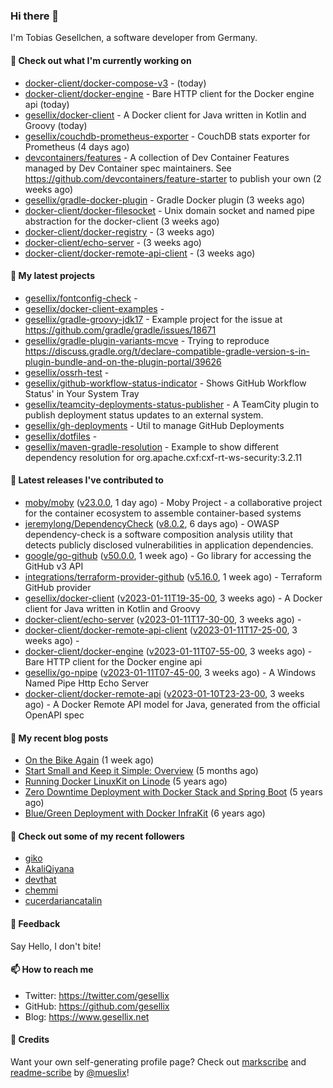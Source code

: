 ### Hi there 👋

I'm Tobias Gesellchen, a software developer from Germany.

#### 👷 Check out what I'm currently working on

- [docker-client/docker-compose-v3](https://github.com/docker-client/docker-compose-v3) -  (today)
- [docker-client/docker-engine](https://github.com/docker-client/docker-engine) - Bare HTTP client for the Docker engine api (today)
- [gesellix/docker-client](https://github.com/gesellix/docker-client) - A Docker client for Java written in Kotlin and Groovy (today)
- [gesellix/couchdb-prometheus-exporter](https://github.com/gesellix/couchdb-prometheus-exporter) - CouchDB stats exporter for Prometheus (4 days ago)
- [devcontainers/features](https://github.com/devcontainers/features) - A collection of Dev Container Features managed by Dev Container spec maintainers. See https://github.com/devcontainers/feature-starter to publish your own (2 weeks ago)
- [gesellix/gradle-docker-plugin](https://github.com/gesellix/gradle-docker-plugin) - Gradle Docker plugin (3 weeks ago)
- [docker-client/docker-filesocket](https://github.com/docker-client/docker-filesocket) - Unix domain socket and named pipe abstraction for the docker-client (3 weeks ago)
- [docker-client/docker-registry](https://github.com/docker-client/docker-registry) -  (3 weeks ago)
- [docker-client/echo-server](https://github.com/docker-client/echo-server) -  (3 weeks ago)
- [docker-client/docker-remote-api-client](https://github.com/docker-client/docker-remote-api-client) -  (3 weeks ago)

#### 🌱 My latest projects

- [gesellix/fontconfig-check](https://github.com/gesellix/fontconfig-check) - 
- [gesellix/docker-client-examples](https://github.com/gesellix/docker-client-examples) - 
- [gesellix/gradle-groovy-jdk17](https://github.com/gesellix/gradle-groovy-jdk17) - Example project for the issue at https://github.com/gradle/gradle/issues/18671
- [gesellix/gradle-plugin-variants-mcve](https://github.com/gesellix/gradle-plugin-variants-mcve) - Trying to reproduce https://discuss.gradle.org/t/declare-compatible-gradle-version-s-in-plugin-bundle-and-on-the-plugin-portal/39626
- [gesellix/ossrh-test](https://github.com/gesellix/ossrh-test) - 
- [gesellix/github-workflow-status-indicator](https://github.com/gesellix/github-workflow-status-indicator) - Shows GitHub Workflow Status&#39; in Your System Tray
- [gesellix/teamcity-deployments-status-publisher](https://github.com/gesellix/teamcity-deployments-status-publisher) - A TeamCity plugin to publish deployment status updates to an external system.
- [gesellix/gh-deployments](https://github.com/gesellix/gh-deployments) - Util to manage GitHub Deployments
- [gesellix/dotfiles](https://github.com/gesellix/dotfiles) - 
- [gesellix/maven-gradle-resolution](https://github.com/gesellix/maven-gradle-resolution) - Example to show different dependency resolution for org.apache.cxf:cxf-rt-ws-security:3.2.11

#### 🔭 Latest releases I've contributed to

- [moby/moby](https://github.com/moby/moby) ([v23.0.0](https://github.com/moby/moby/releases/tag/v23.0.0), 1 day ago) - Moby Project - a collaborative project for the container ecosystem to assemble container-based systems
- [jeremylong/DependencyCheck](https://github.com/jeremylong/DependencyCheck) ([v8.0.2](https://github.com/jeremylong/DependencyCheck/releases/tag/v8.0.2), 6 days ago) - OWASP dependency-check is a software composition analysis utility that detects publicly disclosed vulnerabilities in application dependencies.
- [google/go-github](https://github.com/google/go-github) ([v50.0.0](https://github.com/google/go-github/releases/tag/v50.0.0), 1 week ago) - Go library for accessing the GitHub v3 API
- [integrations/terraform-provider-github](https://github.com/integrations/terraform-provider-github) ([v5.16.0](https://github.com/integrations/terraform-provider-github/releases/tag/v5.16.0), 1 week ago) - Terraform GitHub provider
- [gesellix/docker-client](https://github.com/gesellix/docker-client) ([v2023-01-11T19-35-00](https://github.com/gesellix/docker-client/releases/tag/v2023-01-11T19-35-00), 3 weeks ago) - A Docker client for Java written in Kotlin and Groovy
- [docker-client/echo-server](https://github.com/docker-client/echo-server) ([v2023-01-11T17-30-00](https://github.com/docker-client/echo-server/releases/tag/v2023-01-11T17-30-00), 3 weeks ago) - 
- [docker-client/docker-remote-api-client](https://github.com/docker-client/docker-remote-api-client) ([v2023-01-11T17-25-00](https://github.com/docker-client/docker-remote-api-client/releases/tag/v2023-01-11T17-25-00), 3 weeks ago) - 
- [docker-client/docker-engine](https://github.com/docker-client/docker-engine) ([v2023-01-11T07-55-00](https://github.com/docker-client/docker-engine/releases/tag/v2023-01-11T07-55-00), 3 weeks ago) - Bare HTTP client for the Docker engine api
- [gesellix/go-npipe](https://github.com/gesellix/go-npipe) ([v2023-01-11T07-45-00](https://github.com/gesellix/go-npipe/releases/tag/v2023-01-11T07-45-00), 3 weeks ago) - A Windows Named Pipe Http Echo Server
- [docker-client/docker-remote-api](https://github.com/docker-client/docker-remote-api) ([v2023-01-10T23-23-00](https://github.com/docker-client/docker-remote-api/releases/tag/v2023-01-10T23-23-00), 3 weeks ago) - A Docker Remote API model for Java, generated from the official OpenAPI spec

#### 📜 My recent blog posts

- [On the Bike Again](https://www.gesellix.net/post/on-the-bike-again/) (1 week ago)
- [Start Small and Keep it Simple: Overview](https://www.gesellix.net/post/start-small-keep-it-simple-overview/) (5 months ago)
- [Running Docker LinuxKit on Linode](https://www.gesellix.net/post/running-docker-linuxkit-on-linode/) (5 years ago)
- [Zero Downtime Deployment with Docker Stack and Spring Boot](https://www.gesellix.net/post/zero-downtime-deployment-with-docker-stack-and-spring-boot/) (5 years ago)
- [Blue/Green Deployment with Docker InfraKit](https://www.gesellix.net/post/blue-green-deployment-with-docker-infrakit/) (6 years ago)



#### 👯 Check out some of my recent followers

- [giko](https://github.com/giko)
- [AkaliQiyana](https://github.com/AkaliQiyana)
- [devthat](https://github.com/devthat)
- [chemmi](https://github.com/chemmi)
- [cucerdariancatalin](https://github.com/cucerdariancatalin)

#### 💬 Feedback

Say Hello, I don't bite!

#### 📫 How to reach me

- Twitter: https://twitter.com/gesellix
- GitHub: https://github.com/gesellix
- Blog: https://www.gesellix.net

#### 🙇 Credits

Want your own self-generating profile page? Check out [markscribe](https://github.com/muesli/markscribe)
and [readme-scribe](https://github.com/muesli/readme-scribe) by [@mueslix](https://twitter.com/mueslix)!
